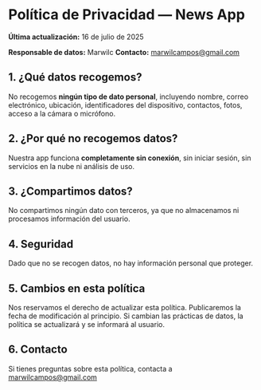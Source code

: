 # Política de Privacidad — News App

**Última actualización:** 16 de julio de 2025

**Responsable de datos:** Marwilc
**Contacto:** marwilcampos@gmail.com

## 1. ¿Qué datos recogemos?
No recogemos **ningún tipo de dato personal**, incluyendo nombre, correo electrónico, ubicación, identificadores del dispositivo, contactos, fotos, acceso a la cámara o micrófono.

## 2. ¿Por qué no recogemos datos?
Nuestra app funciona **completamente sin conexión**, sin iniciar sesión, sin servicios en la nube ni análisis de uso.

## 3. ¿Compartimos datos?
No compartimos ningún dato con terceros, ya que no almacenamos ni procesamos información del usuario.

## 4. Seguridad
Dado que no se recogen datos, no hay información personal que proteger.

## 5. Cambios en esta política
Nos reservamos el derecho de actualizar esta política. Publicaremos la fecha de modificación al principio. Si cambian las prácticas de datos, la política se actualizará y se informará al usuario.

## 6. Contacto
Si tienes preguntas sobre esta política, contacta a marwilcampos@gmail.com

